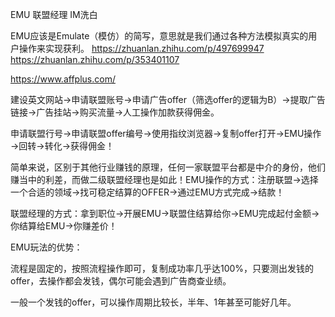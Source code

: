 EMU 联盟经理 IM洗白

EMU应该是Emulate（模仿）的简写，意思就是我们通过各种方法模拟真实的用户操作来实现获利。
https://zhuanlan.zhihu.com/p/497699947
https://zhuanlan.zhihu.com/p/353401107

https://www.affplus.com/

建设英文网站→申请联盟账号→申请广告offer（筛选offer的逻辑为B）→提取广告链接→广告挂站→购买流量→人工操作加款获得佣金。

申请联盟行号→申请联盟offer编号→使用指纹浏览器→复制offer打开→EMU操作→回转→转化→获得佣金！

简单来说，区别于其他行业赚钱的原理，任何一家联盟平台都是中介的身份，他们赚当中的利差，而做二级联盟经理也是如此！EMU操作的方式：注册联盟→选择一个合适的领域→找可稳定结算的OFFER→通过EMU方式完成→结款！

联盟经理的方式：拿到职位→开展EMU→联盟住结算给你→EMU完成起付金额→你结算给EMU→你赚差价！

EMU玩法的优势：

流程是固定的，按照流程操作即可，复制成功率几乎达100%，只要测出发钱的offer，去操作都会发钱，偶尔可能会遇到广告商查业绩。

一般一个发钱的offer，可以操作周期比较长，半年、1年甚至可能好几年。